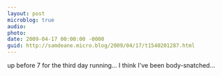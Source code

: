 ```yaml
---
layout: post
microblog: true
audio: 
photo: 
date: 2009-04-17 00:00:00 -0000
guid: http://samdeane.micro.blog/2009/04/17/t1540201287.html
---
```

up before 7 for the third day running... I think I've been body-snatched...
